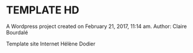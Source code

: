 TEMPLATE HD
===========

A Wordpress project created on February 21, 2017, 11:14 am. Author: Claire Bourdalé

Template site Internet Hélène Dodier